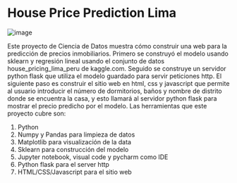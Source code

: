 # House Price Prediction Lima

![image](https://user-images.githubusercontent.com/61705328/156657912-f07bd172-b959-4280-a802-89870c183324.png)

Este proyecto de Ciencia de Datos muestra cómo construir una web para la predicción de precios inmobiliarios. Primero se construyó el modelo usando sklearn y regresión lineal
usando el conjunto de datos house_pricing_lima_peru de kaggle.com. Seguido se construye un servidor python flask que utiliza el modelo guardado para servir peticiones http.
El siguiente paso es construir el sitio web en html, css y javascript que permite al usuario introducir el número de dormitorios, baños y nombre de distrito donde se encuentra
la casa, y esto llamará al servidor python flask para mostrar el precio predicho por el modelo.
Las herramientas que este proyecto cubre son:

1. Python
2. Numpy y Pandas para limpieza de datos
3. Matplotlib para visualización de la data
4. Sklearn para construcción del modelo
5. Jupyter notebook, visual code y pycharm como IDE
6. Python flask para el server http
7. HTML/CSS/Javascript para el sitio web


